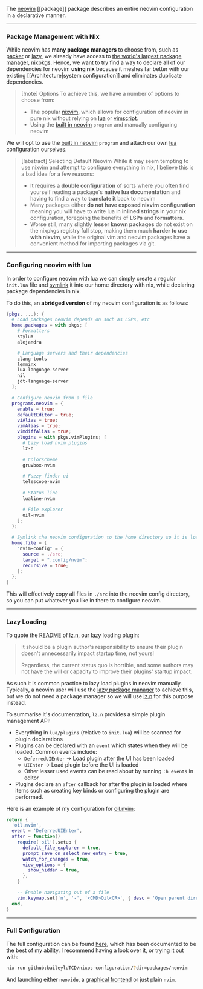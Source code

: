 The [neovim](https://neovim.io/) [[package]] package describes an entire neovim configuration in a declarative manner.

---
### Package Management with Nix
While neovim has **many package managers** to choose from, such as [packer](https://github.com/wbthomason/packer.nvim) or [lazy](https://github.com/folke/lazy.nvim), we already have access to [the world's largest package manager](https://discourse.nixos.org/t/nixpkgs-has-been-the-largest-repository-for-months/10667), [nixpkgs](https://search.nixos.org/packages). Hence, we want to try find a way to declare all of our dependencies for neovim **using nix** because it meshes far better with our existing [[Architecture|system configuration]] and eliminates duplicate dependencies.

> [!note] Options
> To achieve this, we have a number of options to choose from:
> - The popular [nixvim](https://nix-community.github.io/nixvim/), which allows for configuration of neovim in pure nix without relying on [lua](https://www.lua.org/) or [vimscript](https://learnvimscriptthehardway.stevelosh.com/).
> - Using the [built in neovim](https://nixos.wiki/wiki/Neovim) `program` and manually configuring neovim

We will opt to use the [built in neovim](https://nixos.wiki/wiki/Neovim) `program` and attach our own [lua](https://www.lua.org/) configuration ourselves. 

> [!abstract] Selecting Default Neovim
> While it may seem tempting to use nixvim and attempt to configure everything in nix, I believe this is a bad idea for a few reasons:
> - It requires a **double configuration** of sorts where you often find yourself reading a package's **native lua documentation** and having to find a way to **translate it** back to neovim
> - Many packages either **do not have exposed nixvim configuration** meaning you will have to write lua in **inlined strings** in your nix configuration, foregoing the benefits of **LSPs** and **formatters**.
> - Worse still, many slightly **lesser known packages** do not exist on the nixpkgs registry full stop, making them much **harder to use with nixvim**, while the original vim and neovim packages have a convenient method for importing packages via git.

---
### Configuring neovim with lua
In order to configure neovim with lua we can simply create a regular `init.lua` file and [symlink](https://www.freecodecamp.org/news/symlink-tutorial-in-linux-how-to-create-and-remove-a-symbolic-link/) it into our home directory with nix, while declaring package dependencies in nix.

To do this, an **abridged version** of my neovim configuration is as follows:
```nix
{pkgs, ...}: {
  # Load packages neovim depends on such as LSPs, etc
  home.packages = with pkgs; [
    # Formatters
    stylua
    alejandra

    # Language servers and their dependencies
    clang-tools
    lemminx
    lua-language-server
    nil
    jdt-language-server
  ];

  # Configure neovim from a file
  programs.neovim = {
    enable = true;
    defaultEditor = true;
    viAlias = true;
    vimAlias = true;
    vimdiffAlias = true;
    plugins = with pkgs.vimPlugins; [
      # Lazy load nvim plugins
      lz-n

      # Colorscheme
      gruvbox-nvim

      # Fuzzy finder ui
      telescope-nvim
	  
      # Status line
      lualine-nvim

      # File explorer
      oil-nvim
    ];
  };

  # Symlink the neovim configuration to the home directory so it is loaded when neovim is started
  home.file = {
    "nvim-config" = {
      source = ./src;
      target = ".config/nvim";
      recursive = true;
    };
  };
}
```

This will effectively copy all files in `./src` into the neovim config directory, so you can put whatever you like in there to configure neovim.

---
### Lazy Loading
To quote the [README](https://github.com/nvim-neorocks/lz.n/blob/master/README.md) of [lz.n](https://github.com/nvim-neorocks/lz.n), our lazy loading plugin:

> It should be a plugin author's responsibility to ensure their plugin doesn't unnecessarily impact startup time, not yours!
> 
> Regardless, the current status quo is horrible, and some authors may not have the will or capacity to improve their plugins' startup impact.

As such it is common practice to lazy load plugins in neovim manually. Typically, a neovim user will use the [lazy package manager](https://github.com/folke/lazy.nvim) to achieve this, but we do not need a package manager so we will use [lz.n](https://github.com/nvim-neorocks/lz.n) for this purpose instead.

To summarise it's documentation, `lz.n` provides a simple plugin management API:
- Everything in `lua/plugins` (relative to `init.lua`) will be scanned for plugin declarations
- Plugins can be declared with an `event` which states when they will be loaded. Common events include:
	- `DeferredUIEnter` -> Load plugin after the UI has been loaded
	- `UIEnter` -> Load plugin before the UI is loaded
	- Other lesser used events can be read about by running `:h events` in editor
- Plugins declare an `after` callback for after the plugin is loaded where items such as creating key binds or configuring the plugin are performed.

Here is an example of my configuration for [oil.nvim](https://github.com/stevearc/oil.nvim):
```lua
return {
  'oil.nvim',
  event = 'DeferredUIEnter',
  after = function()
    require('oil').setup {
      default_file_explorer = true,
      prompt_save_on_select_new_entry = true,
      watch_for_changes = true,
      view_options = {
        show_hidden = true,
      },
    }

    -- Enable navigating out of a file
    vim.keymap.set('n', '-', '<CMD>Oil<CR>', { desc = 'Open parent directory' })
  end,
}
```

---
### Full Configuration
The full configuration can be found [here](https://github.com/baileyluTCD/nixos-configuration/tree/master/packages/neovim), which has been documented to be the best of my ability. I recommend having a look over it, or trying it out with:
```bash
nix run github:baileyluTCD/nixos-configuration/?dir=packages/neovim
```

And launching either `neovide`, a [graphical frontend](https://neovide.dev/) or just plain `nvim`.